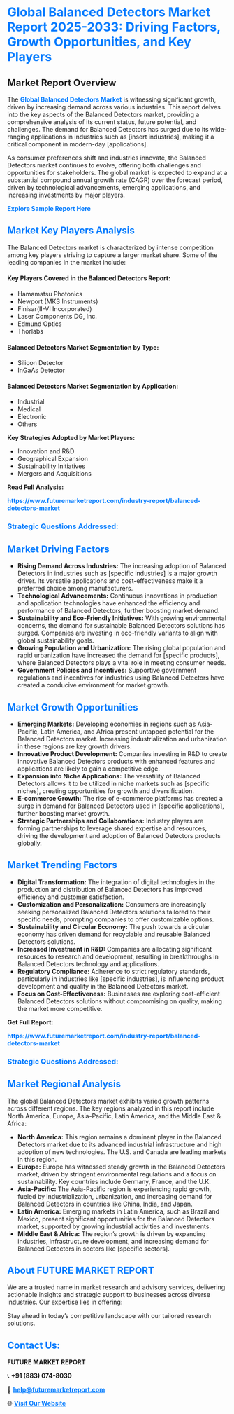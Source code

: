 <h1 style="color: #007BFF;">Global Balanced Detectors Market Report 2025-2033: Driving Factors, Growth Opportunities, and Key Players</h1>

<section id="overview">
<h2>Market Report Overview</h2>
<p>The <a href="https://www.futuremarketreport.com/industry-report/balanced-detectors-market" style="color: #007BFF; text-decoration: none;"><strong>Global Balanced Detectors Market</strong></a> is witnessing significant growth, driven by increasing demand across various industries. This report delves into the key aspects of the Balanced Detectors market, providing a comprehensive analysis of its current status, future potential, and challenges. The demand for Balanced Detectors has surged due to its wide-ranging applications in industries such as [insert industries], making it a critical component in modern-day [applications].</p>
<p>As consumer preferences shift and industries innovate, the Balanced Detectors market continues to evolve, offering both challenges and opportunities for stakeholders. The global market is expected to expand at a substantial compound annual growth rate (CAGR) over the forecast period, driven by technological advancements, emerging applications, and increasing investments by major players.</p>
</section>

<section id="overview">
<p><a href="https://www.futuremarketreport.com/request-sample/reportId=76836" style="color: #007BFF; text-decoration: none;"><strong>Explore Sample Report Here</strong></a></p>
</section>

<section id="key-players">
<h2 style="color: #007BFF;">Market Key Players Analysis</h2>
<p>The Balanced Detectors market is characterized by intense competition among key players striving to capture a larger market share. Some of the leading companies in the market include:</p>
<h4>Key Players Covered in the Balanced Detectors Report:</h4>
<ul><li>Hamamatsu Photonics</li><li>Newport (MKS Instruments)</li><li>Finisar(II-VI Incorporated)</li><li>Laser Components DG, Inc.</li><li>Edmund Optics</li><li>Thorlabs</li></ul>
<h4>Balanced Detectors Market Segmentation by Type:</h4>
<ul><li>Silicon Detector</li><li>InGaAs Detector</li></ul>

<h4>Balanced Detectors Market Segmentation by Application:</h4>
<ul><li>Industrial</li><li>Medical</li><li>Electronic</li><li>Others</li></ul>
<p><strong>Key Strategies Adopted by Market Players:</strong></p>
<ul>
<li>Innovation and R&D</li>
<li>Geographical Expansion</li>
<li>Sustainability Initiatives</li>
<li>Mergers and Acquisitions</li>
</ul>
</section>

<section>
<p><strong>Read Full Analysis: </strong></p><a href="https://www.futuremarketreport.com/industry-report/balanced-detectors-market" style="color: #007BFF; text-decoration: none;"><strong>https://www.futuremarketreport.com/industry-report/balanced-detectors-market</strong></a>
<h3 style="color: #007BFF;">Strategic Questions Addressed:</h3>
</section>

<section id="driving-factors">
<h2 style="color: #007BFF;">Market Driving Factors</h2>
<ul>
<li><strong>Rising Demand Across Industries:</strong> The increasing adoption of Balanced Detectors in industries such as [specific industries] is a major growth driver. Its versatile applications and cost-effectiveness make it a preferred choice among manufacturers.</li>
<li><strong>Technological Advancements:</strong> Continuous innovations in production and application technologies have enhanced the efficiency and performance of Balanced Detectors, further boosting market demand.</li>
<li><strong>Sustainability and Eco-Friendly Initiatives:</strong> With growing environmental concerns, the demand for sustainable Balanced Detectors solutions has surged. Companies are investing in eco-friendly variants to align with global sustainability goals.</li>
<li><strong>Growing Population and Urbanization:</strong> The rising global population and rapid urbanization have increased the demand for [specific products], where Balanced Detectors plays a vital role in meeting consumer needs.</li>
<li><strong>Government Policies and Incentives:</strong> Supportive government regulations and incentives for industries using Balanced Detectors have created a conducive environment for market growth.</li>
</ul>
</section>

<section id="growth-opportunities">
<h2 style="color: #007BFF;">Market Growth Opportunities</h2>
<ul>
<li><strong>Emerging Markets:</strong> Developing economies in regions such as Asia-Pacific, Latin America, and Africa present untapped potential for the Balanced Detectors market. Increasing industrialization and urbanization in these regions are key growth drivers.</li>
<li><strong>Innovative Product Development:</strong> Companies investing in R&D to create innovative Balanced Detectors products with enhanced features and applications are likely to gain a competitive edge.</li>
<li><strong>Expansion into Niche Applications:</strong> The versatility of Balanced Detectors allows it to be utilized in niche markets such as [specific niches], creating opportunities for growth and diversification.</li>
<li><strong>E-commerce Growth:</strong> The rise of e-commerce platforms has created a surge in demand for Balanced Detectors used in [specific applications], further boosting market growth.</li>
<li><strong>Strategic Partnerships and Collaborations:</strong> Industry players are forming partnerships to leverage shared expertise and resources, driving the development and adoption of Balanced Detectors products globally.</li>
</ul>
</section>

<section id="trending-factors">
<h2 style="color: #007BFF;">Market Trending Factors</h2>
<ul>
<li><strong>Digital Transformation:</strong> The integration of digital technologies in the production and distribution of Balanced Detectors has improved efficiency and customer satisfaction.</li>
<li><strong>Customization and Personalization:</strong> Consumers are increasingly seeking personalized Balanced Detectors solutions tailored to their specific needs, prompting companies to offer customizable options.</li>
<li><strong>Sustainability and Circular Economy:</strong> The push towards a circular economy has driven demand for recyclable and reusable Balanced Detectors solutions.</li>
<li><strong>Increased Investment in R&D:</strong> Companies are allocating significant resources to research and development, resulting in breakthroughs in Balanced Detectors technology and applications.</li>
<li><strong>Regulatory Compliance:</strong> Adherence to strict regulatory standards, particularly in industries like [specific industries], is influencing product development and quality in the Balanced Detectors market.</li>
<li><strong>Focus on Cost-Effectiveness:</strong> Businesses are exploring cost-efficient Balanced Detectors solutions without compromising on quality, making the market more competitive.</li>
</ul>
</section>

<section>
<p><strong>Get Full Report: </strong></p><a href="https://www.futuremarketreport.com/industry-report/balanced-detectors-market" style="color: #007BFF; text-decoration: none;"><strong>https://www.futuremarketreport.com/industry-report/balanced-detectors-market</strong></a>
<h3 style="color: #007BFF;">Strategic Questions Addressed:</h3>
</section>


<section id="regional-analysis">
<h2 style="color: #007BFF;">Market Regional Analysis</h2>
<p>The global Balanced Detectors market exhibits varied growth patterns across different regions. The key regions analyzed in this report include North America, Europe, Asia-Pacific, Latin America, and the Middle East & Africa:</p>
<ul>
<li><strong>North America:</strong> This region remains a dominant player in the Balanced Detectors market due to its advanced industrial infrastructure and high adoption of new technologies. The U.S. and Canada are leading markets in this region.</li>
<li><strong>Europe:</strong> Europe has witnessed steady growth in the Balanced Detectors market, driven by stringent environmental regulations and a focus on sustainability. Key countries include Germany, France, and the U.K.</li>
<li><strong>Asia-Pacific:</strong> The Asia-Pacific region is experiencing rapid growth, fueled by industrialization, urbanization, and increasing demand for Balanced Detectors in countries like China, India, and Japan.</li>
<li><strong>Latin America:</strong> Emerging markets in Latin America, such as Brazil and Mexico, present significant opportunities for the Balanced Detectors market, supported by growing industrial activities and investments.</li>
<li><strong>Middle East & Africa:</strong> The region’s growth is driven by expanding industries, infrastructure development, and increasing demand for Balanced Detectors in sectors like [specific sectors].</li>
</ul>
</section>

<footer>
<h2 style="color: #007BFF;">About FUTURE MARKET REPORT</h2>
<p>We are a trusted name in market research and advisory services, delivering actionable insights and strategic support to businesses across diverse industries. Our expertise lies in offering:</p>

<p>Stay ahead in today’s competitive landscape with our tailored research solutions.</p>

<h2 style="color: #007BFF;">Contact Us:</h2>
<p><strong>FUTURE MARKET REPORT</strong></p>
<p>📞 <strong>+91 (883) 074-8030</strong></p>
<p>📧 <strong><a href="mailto:help@futuremarketreport.com" style="color: #007BFF;">help@futuremarketreport.com</a></strong></p>
<p>🌐 <strong><a href="https://www.futuremarketreport.com/" style="color: #007BFF;">Visit Our Website</a></strong></p>
</footer>